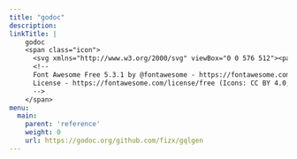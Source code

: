 ```yaml
---
title: "godoc"
description:
linkTitle: |
    godoc
    <span class="icon">
      <svg xmlns="http://www.w3.org/2000/svg" viewBox="0 0 576 512"><path d="M576 24v127.984c0 21.461-25.96 31.98-40.971 16.971l-35.707-35.709-243.523 243.523c-9.373 9.373-24.568 9.373-33.941 0l-22.627-22.627c-9.373-9.373-9.373-24.569 0-33.941L442.756 76.676l-35.703-35.705C391.982 25.9 402.656 0 424.024 0H552c13.255 0 24 10.745 24 24zM407.029 270.794l-16 16A23.999 23.999 0 0 0 384 303.765V448H64V128h264a24.003 24.003 0 0 0 16.97-7.029l16-16C376.089 89.851 365.381 64 344 64H48C21.49 64 0 85.49 0 112v352c0 26.51 21.49 48 48 48h352c26.51 0 48-21.49 48-48V287.764c0-21.382-25.852-32.09-40.971-16.97z"/></svg>
      <!--
      Font Awesome Free 5.3.1 by @fontawesome - https://fontawesome.com
      License - https://fontawesome.com/license/free (Icons: CC BY 4.0, Fonts: SIL OFL 1.1, Code: MIT License)
      -->
    </span>
menu:
  main:
    parent: 'reference'
    weight: 0
    url: https://godoc.org/github.com/fizx/gqlgen
---
```

